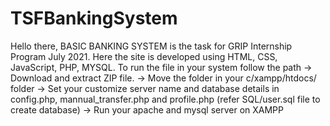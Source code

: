 # TSFBankingSystem
Hello there,
BASIC BANKING SYSTEM is the task for GRIP Internship Program July 2021. Here the site is developed using HTML, CSS, JavaScript, PHP, MYSQL.
To run the file in your system follow the path
-> Download and extract ZIP file.
-> Move the folder in your c/xampp/htdocs/ folder
-> Set your customize server name and database details in config.php, mannual_transfer.php and profile.php (refer SQL/user.sql file to create database)
-> Run your apache and mysql server on XAMPP
